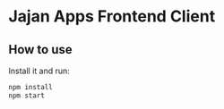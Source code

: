 # Jajan Apps Frontend Client

## How to use
Install it and run:

```sh
npm install
npm start
```




